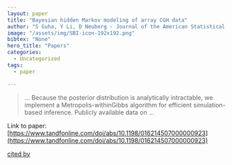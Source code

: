 ```yaml
---
layout: paper
title: "Bayesian hidden Markov modeling of array CGH data"
author: "S Guha, Y Li, D Neuberg - Journal of the American Statistical …, 2008 - Taylor & Francis"
image: "/assets/img/SBI-icon-192x192.png"
bibtex: "None"
hero_title: "Papers"
categories:
  - Uncategorized
tags:
  - paper

---
```

>… Because the posterior distribution is analytically intractable, we implement a Metropolis-withinGibbs algorithm for efficient simulation-based inference. Publicly available data on …

Link to paper: [https://www.tandfonline.com/doi/abs/10.1198/016214507000000923](https://www.tandfonline.com/doi/abs/10.1198/016214507000000923)

[cited by](https://scholar.google.com/scholar?cites=2859188470448051255&as_sdt=2005&sciodt=0,5&hl=en&num=20)
